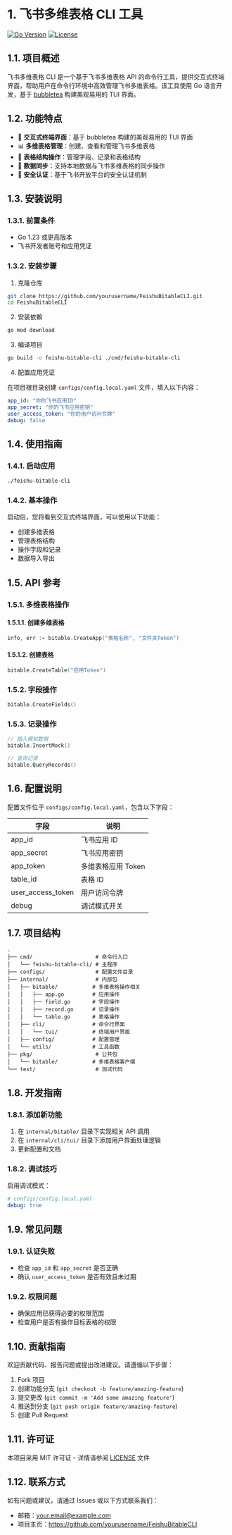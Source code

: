 # 1. 飞书多维表格 CLI 工具

[![Go Version](https://img.shields.io/badge/Go-1.23-blue.svg)](https://golang.org/)
[![License](https://img.shields.io/badge/License-MIT-green.svg)](LICENSE)

## 1.1. 项目概述

飞书多维表格 CLI 是一个基于飞书多维表格 API 的命令行工具，提供交互式终端界面，帮助用户在命令行环境中高效管理飞书多维表格。该工具使用 Go 语言开发，基于 [bubbletea](https://github.com/charmbracelet/bubbletea) 构建美观易用的 TUI 界面。

## 1.2. 功能特点

- 🚀 **交互式终端界面**：基于 bubbletea 构建的美观易用的 TUI 界面
- 📊 **多维表格管理**：创建、查看和管理飞书多维表格
- 🔧 **表格结构操作**：管理字段、记录和表格结构
- 🔄 **数据同步**：支持本地数据与飞书多维表格的同步操作
- 🔐 **安全认证**：基于飞书开放平台的安全认证机制

## 1.3. 安装说明

### 1.3.1. 前置条件

- Go 1.23 或更高版本
- 飞书开发者账号和应用凭证

### 1.3.2. 安装步骤

1. 克隆仓库

```bash
git clone https://github.com/yourusername/FeishuBitableCLI.git
cd FeishuBitableCLI
```

2. 安装依赖

```bash
go mod download
```

3. 编译项目

```bash
go build -o feishu-bitable-cli ./cmd/feishu-bitable-cli
```

4. 配置应用凭证

在项目根目录创建 `configs/config.local.yaml` 文件，填入以下内容：

```yaml
app_id: "你的飞书应用ID"
app_secret: "你的飞书应用密钥"
user_access_token: "你的用户访问令牌"
debug: false
```

## 1.4. 使用指南

### 1.4.1. 启动应用

```bash
./feishu-bitable-cli
```

### 1.4.2. 基本操作

启动后，您将看到交互式终端界面，可以使用以下功能：

- 创建多维表格
- 管理表格结构
- 操作字段和记录
- 数据导入导出

## 1.5. API 参考

### 1.5.1. 多维表格操作

#### 1.5.1.1. 创建多维表格

```go
info, err := bitable.CreateApp("表格名称", "文件夹Token")
```

#### 1.5.1.2. 创建表格

```go
bitable.CreateTable("应用Token")
```

### 1.5.2. 字段操作

```go
bitable.CreateFields()
```

### 1.5.3. 记录操作

```go
// 插入模拟数据
bitable.InsertMock()

// 查询记录
bitable.QueryRecords()
```

## 1.6. 配置说明

配置文件位于 `configs/config.local.yaml`，包含以下字段：

| 字段 | 说明 |
|------|------|
| app_id | 飞书应用 ID |
| app_secret | 飞书应用密钥 |
| app_token | 多维表格应用 Token |
| table_id | 表格 ID |
| user_access_token | 用户访问令牌 |
| debug | 调试模式开关 |

## 1.7. 项目结构

```
.
├── cmd/                    # 命令行入口
│   └── feishu-bitable-cli/ # 主程序
├── configs/                # 配置文件目录
├── internal/               # 内部包
│   ├── bitable/           # 多维表格操作相关
│   │   ├── app.go         # 应用操作
│   │   ├── field.go       # 字段操作
│   │   ├── record.go      # 记录操作
│   │   └── table.go       # 表格操作
│   ├── cli/               # 命令行界面
│   │   └── tui/           # 终端用户界面
│   ├── config/            # 配置管理
│   └── utils/             # 工具函数
├── pkg/                    # 公共包
│   └── bitable/           # 多维表格客户端
└── test/                   # 测试代码
```

## 1.8. 开发指南

### 1.8.1. 添加新功能

1. 在 `internal/bitable/` 目录下实现相关 API 调用
2. 在 `internal/cli/tui/` 目录下添加用户界面处理逻辑
3. 更新配置和文档

### 1.8.2. 调试技巧

启用调试模式：

```yaml
# configs/config.local.yaml
debug: true
```

## 1.9. 常见问题

### 1.9.1. 认证失败

- 检查 `app_id` 和 `app_secret` 是否正确
- 确认 `user_access_token` 是否有效且未过期

### 1.9.2. 权限问题

- 确保应用已获得必要的权限范围
- 检查用户是否有操作目标表格的权限

## 1.10. 贡献指南

欢迎贡献代码、报告问题或提出改进建议。请遵循以下步骤：

1. Fork 项目
2. 创建功能分支 (`git checkout -b feature/amazing-feature`)
3. 提交更改 (`git commit -m 'Add some amazing feature'`)
4. 推送到分支 (`git push origin feature/amazing-feature`)
5. 创建 Pull Request

## 1.11. 许可证

本项目采用 MIT 许可证 - 详情请参阅 [LICENSE](LICENSE) 文件

## 1.12. 联系方式

如有问题或建议，请通过 Issues 或以下方式联系我们：

- 邮箱：your.email@example.com
- 项目主页：https://github.com/yourusername/FeishuBitableCLI